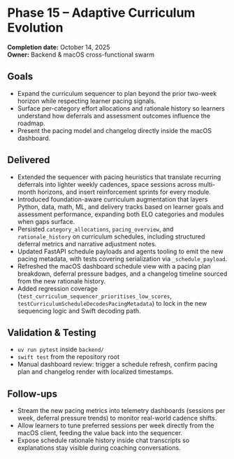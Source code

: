 # Phase 15 – Adaptive Curriculum Evolution

**Completion date:** October 14, 2025  
**Owner:** Backend & macOS cross-functional swarm

## Goals
- Expand the curriculum sequencer to plan beyond the prior two-week horizon while respecting learner pacing signals.
- Surface per-category effort allocations and rationale history so learners understand how deferrals and assessment outcomes influence the roadmap.
- Present the pacing model and changelog directly inside the macOS dashboard.

## Delivered
- Extended the sequencer with pacing heuristics that translate recurring deferrals into lighter weekly cadences, space sessions across multi-month horizons, and insert reinforcement sprints for every module.
- Introduced foundation-aware curriculum augmentation that layers Python, data, math, ML, and delivery tracks based on learner goals and assessment performance, expanding both ELO categories and modules when gaps surface.
- Persisted `category_allocations`, `pacing_overview`, and `rationale_history` on curriculum schedules, including structured deferral metrics and narrative adjustment notes.
- Updated FastAPI schedule payloads and agents tooling to emit the new pacing metadata, with tests covering serialization via `_schedule_payload`.
- Refreshed the macOS dashboard schedule view with a pacing plan breakdown, deferral pressure badges, and a changelog timeline sourced from the new rationale history.
- Added regression coverage (`test_curriculum_sequencer_prioritises_low_scores`, `testCurriculumScheduleDecodesPacingMetadata`) to lock in the new sequencing logic and Swift decoding path.

## Validation & Testing
- `uv run pytest` inside `backend/`
- `swift test` from the repository root
- Manual dashboard review: trigger a schedule refresh, confirm pacing plan and changelog render with localized timestamps.

## Follow-ups
- Stream the new pacing metrics into telemetry dashboards (sessions per week, deferral pressure trends) to monitor real-world cadence shifts.
- Allow learners to tune preferred sessions per week directly from the macOS client, feeding the value back into the sequencer.
- Expose schedule rationale history inside chat transcripts so explanations stay visible during coaching conversations.
